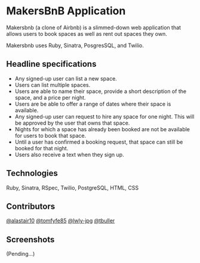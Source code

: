 # MakersBnB Application

Makersbnb (a clone of Airbnb) is a slimmed-down web application that allows users to book spaces as well as rent out spaces they own.

Makersbnb uses Ruby, Sinatra, PosgresSQL, and Twilio.

## Headline specifications
- Any signed-up user can list a new space.
- Users can list multiple spaces.
- Users are able to name their space, provide a short description of the space, and a price per night.
- Users are be able to offer a range of dates where their space is available.
- Any signed-up user can request to hire any space for one night. This will be approved by the user that owns that space.
- Nights for which a space has already been booked are not be available for users to book that space.
- Until a user has confirmed a booking request, that space can still be booked for that night.
- Users also receive a text when they sign up.

## Technologies
Ruby, Sinatra, RSpec, Twilio, PostgreSQL, HTML, CSS

## Contributors
[@alastair10](https://github.com/alastair10) [@tomfyfe85](https://github.com/tomfyfe85) [@lwly-jpg](https://github.com/lwly-jpg) [@tbuller](https://github.com/tbuller)

## Screenshots
(Pending...)